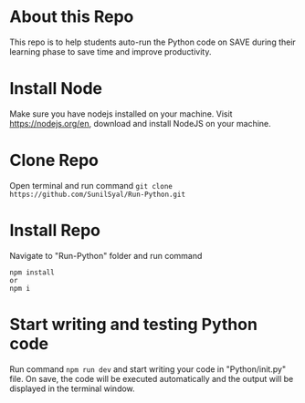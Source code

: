 # About this Repo

This repo is to help students auto-run the Python code on SAVE during their learning phase to save time and improve productivity.

# Install Node

Make sure you have nodejs installed on your machine.
Visit https://nodejs.org/en, download and install NodeJS on your machine.

# Clone Repo

Open terminal and run command `git clone https://github.com/SunilSyal/Run-Python.git`

# Install Repo

Navigate to "Run-Python" folder and run command

```
npm install
or
npm i
```

# Start writing and testing Python code

Run command `npm run dev` and start writing your code in "Python/init.py" file. On save, the code will be executed automatically and the output will be displayed in the terminal window.
